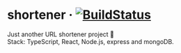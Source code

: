 # shortener &middot; [![BuildStatus](https://travis-ci.org/EvandroLG/shortener.svg?branch=master)](https://travis-ci.org/EvandroLG/shortener)
Just another URL shortener project :see_no_evil:<br>
Stack: TypeScript, React, Node.js, express and mongoDB.
